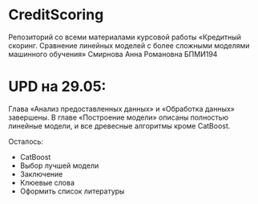 # CreditScoring

Репозиторий со всеми материалами курсовой работы «Кредитный скоринг. Сравнение линейных моделей с более сложными моделями машинного обучения»
Смирнова Анна Романовна БПМИ194


# UPD на 29.05:
Глава «Анализ предоставленных данных» и «Обработка данных» завершены. В главе  «Построение модели» описаны полностью линейные модели, и все древесные алгоритмы кроме CatBoost. 

Осталось:
* CatBoost 
* Выбор лучшей модели
* Заключение
* Клюевые слова
* Оформить список литературы


